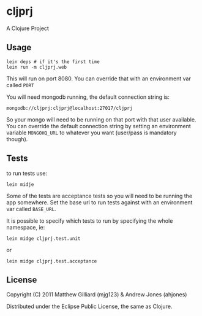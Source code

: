 # cljprj

A Clojure Project

## Usage

    lein deps # if it's the first time
    lein run -m cljprj.web

This will run on port 8080.  You can override that with an environment var called `PORT`

You will need mongodb running, the default connection string is:

    mongodb://cljprj:cljprj@localhost:27017/cljprj

So your mongo will need to be running on that port with that user available.  You can override the default connection
string by setting an environment variable `MONGOHQ_URL` to whatever you want (user/pass is mandatory though).

## Tests

to run tests use:

    lein midje

Some of the tests are acceptance tests so you will need to be running the app somewhere.  Set the base url to run tests
against with an environment var called `BASE_URL`.

It is possible to specify which tests to run by specifying the whole namespace, ie:

    lein midge cljprj.test.unit

or

    lein midge cljprj.test.acceptance

## License

Copyright (C) 2011 Matthew Gilliard (mjg123) & Andrew Jones (ahjones)

Distributed under the Eclipse Public License, the same as Clojure.
